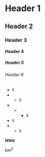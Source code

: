 # Header 1
## Header 2
### Header 3
#### Header 4
##### Header 5
###### Header 6

- li
- - li
- - - li
- li
- - li

**latex**

${km}^2$

